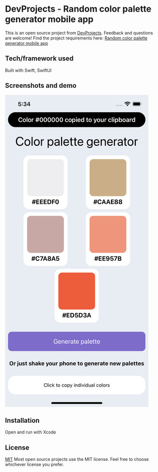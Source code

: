 # DevProjects - Random color palette generator mobile app

This is an open source project from [DevProjects](http://www.codementor.io/projects). Feedback and questions are welcome!
Find the project requirements here: [Random color palette generator mobile app](https://www.codementor.io/projects/mobile/random-color-palette-generator-mobile-app-cfkyclpsex)

## Tech/framework used
Built with Swift, SwiftUI

## Screenshots and demo
![app screenshot](app_screenshot.png)

## Installation
Open and run with Xcode

## License
[MIT](https://choosealicense.com/licenses/mit/)
Most open source projects use the MIT license. Feel free to choose whichever license you prefer.

